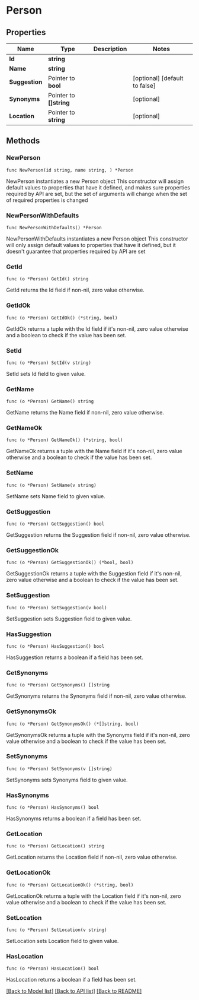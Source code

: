 # Person

## Properties

Name | Type | Description | Notes
------------ | ------------- | ------------- | -------------
**Id** | **string** |  | 
**Name** | **string** |  | 
**Suggestion** | Pointer to **bool** |  | [optional] [default to false]
**Synonyms** | Pointer to **[]string** |  | [optional] 
**Location** | Pointer to **string** |  | [optional] 

## Methods

### NewPerson

`func NewPerson(id string, name string, ) *Person`

NewPerson instantiates a new Person object
This constructor will assign default values to properties that have it defined,
and makes sure properties required by API are set, but the set of arguments
will change when the set of required properties is changed

### NewPersonWithDefaults

`func NewPersonWithDefaults() *Person`

NewPersonWithDefaults instantiates a new Person object
This constructor will only assign default values to properties that have it defined,
but it doesn't guarantee that properties required by API are set

### GetId

`func (o *Person) GetId() string`

GetId returns the Id field if non-nil, zero value otherwise.

### GetIdOk

`func (o *Person) GetIdOk() (*string, bool)`

GetIdOk returns a tuple with the Id field if it's non-nil, zero value otherwise
and a boolean to check if the value has been set.

### SetId

`func (o *Person) SetId(v string)`

SetId sets Id field to given value.


### GetName

`func (o *Person) GetName() string`

GetName returns the Name field if non-nil, zero value otherwise.

### GetNameOk

`func (o *Person) GetNameOk() (*string, bool)`

GetNameOk returns a tuple with the Name field if it's non-nil, zero value otherwise
and a boolean to check if the value has been set.

### SetName

`func (o *Person) SetName(v string)`

SetName sets Name field to given value.


### GetSuggestion

`func (o *Person) GetSuggestion() bool`

GetSuggestion returns the Suggestion field if non-nil, zero value otherwise.

### GetSuggestionOk

`func (o *Person) GetSuggestionOk() (*bool, bool)`

GetSuggestionOk returns a tuple with the Suggestion field if it's non-nil, zero value otherwise
and a boolean to check if the value has been set.

### SetSuggestion

`func (o *Person) SetSuggestion(v bool)`

SetSuggestion sets Suggestion field to given value.

### HasSuggestion

`func (o *Person) HasSuggestion() bool`

HasSuggestion returns a boolean if a field has been set.

### GetSynonyms

`func (o *Person) GetSynonyms() []string`

GetSynonyms returns the Synonyms field if non-nil, zero value otherwise.

### GetSynonymsOk

`func (o *Person) GetSynonymsOk() (*[]string, bool)`

GetSynonymsOk returns a tuple with the Synonyms field if it's non-nil, zero value otherwise
and a boolean to check if the value has been set.

### SetSynonyms

`func (o *Person) SetSynonyms(v []string)`

SetSynonyms sets Synonyms field to given value.

### HasSynonyms

`func (o *Person) HasSynonyms() bool`

HasSynonyms returns a boolean if a field has been set.

### GetLocation

`func (o *Person) GetLocation() string`

GetLocation returns the Location field if non-nil, zero value otherwise.

### GetLocationOk

`func (o *Person) GetLocationOk() (*string, bool)`

GetLocationOk returns a tuple with the Location field if it's non-nil, zero value otherwise
and a boolean to check if the value has been set.

### SetLocation

`func (o *Person) SetLocation(v string)`

SetLocation sets Location field to given value.

### HasLocation

`func (o *Person) HasLocation() bool`

HasLocation returns a boolean if a field has been set.


[[Back to Model list]](../README.md#documentation-for-models) [[Back to API list]](../README.md#documentation-for-api-endpoints) [[Back to README]](../README.md)



